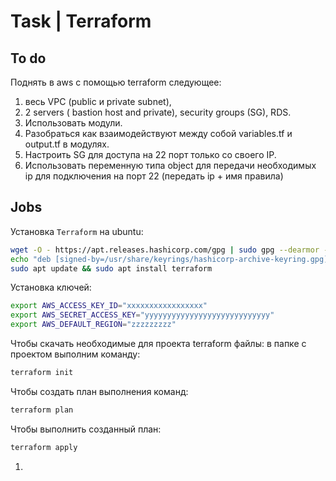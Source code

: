 # Task | Terraform
## To do
Поднять в aws с помощью terraform следующее: 
1. весь VPC (public и private subnet),
2. 2 servers ( bastion host and private), security groups (SG), RDS.
3. Использовать модули.
4. Разобраться как взаимодействуют между собой variables.tf и output.tf в модулях.
5. Настроить SG для доступа на 22 порт только со своего IP.
6. Использовать переменную типа object для передачи необходимых ip для подключения на порт 22 (передать ip + имя правила)
## Jobs 
Установка `Terraform` на ubuntu:
```bash
wget -O - https://apt.releases.hashicorp.com/gpg | sudo gpg --dearmor -o /usr/share/keyrings/hashicorp-archive-keyring.gpg
echo "deb [signed-by=/usr/share/keyrings/hashicorp-archive-keyring.gpg] https://apt.releases.hashicorp.com $(lsb_release -cs) main" | sudo tee /etc/apt/sources.list.d/hashicorp.list
sudo apt update && sudo apt install terraform
```
Установка ключей: 
```bash
export AWS_ACCESS_KEY_ID="xxxxxxxxxxxxxxxxx"
export AWS_SECRET_ACCESS_KEY="yyyyyyyyyyyyyyyyyyyyyyyyyyyy"
export AWS_DEFAULT_REGION="zzzzzzzzz"
```

Чтобы скачать необходимые для проекта terraform файлы: в папке с проектом выполним команду:
```bash
terraform init
```

Чтобы создать план выполнения команд:
```bash
terraform plan
```

Чтобы выполнить созданный план:
```bash
terraform apply
```
1. 